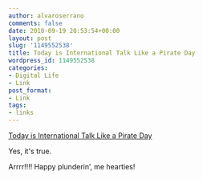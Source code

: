 ```yaml
---
author: alvaroserrano
comments: false
date: 2010-09-19 20:53:54+00:00
layout: post
slug: '1149552538'
title: Today is International Talk Like a Pirate Day
wordpress_id: 1149552538
categories:
- Digital Life
- Link
post_format:
- Link
tags:
- links
---
```


[Today is International Talk Like a Pirate Day](http://www.talklikeapirateday.com/)

Yes, it's true.

Arrrr!!!! Happy plunderin’, me hearties!
